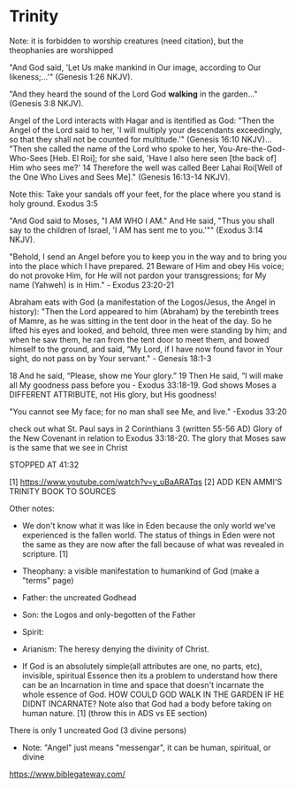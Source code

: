 # Trinity

Note: it is forbidden to worship creatures (need citation), but the theophanies are worshipped

"And God said, 'Let Us make mankind in Our image, according to Our likeness;...'" (Genesis 1:26 NKJV).

"And they heard the sound of the Lord God **walking** in the garden..." (Genesis 3:8 NKJV).

Angel of the Lord interacts with Hagar and is itentified as God: "Then the Angel of the Lord said to her, 'I will multiply your descendants exceedingly, so that they shall not be counted for multitude.'" (Genesis 16:10 NKJV)... "Then she called the name of the Lord who spoke to her, You-Are-the-God-Who-Sees [Heb. El Roi]; for she said, 'Have I also here seen [the back of] Him who sees me?' 14 Therefore the well was called Beer Lahai Roi[Well of the One Who Lives and Sees Me]." (Genesis 16:13-14 NKJV).

Note this: Take your sandals off your feet, for the place where you stand is holy ground. Exodus 3:5

"And God said to Moses, "I AM WHO I AM." And He said, "Thus you shall say to the children of Israel, 'I AM has sent me to you.'"" (Exodus 3:14 NKJV).

"Behold, I send an Angel before you to keep you in the way and to bring you into the place which I have prepared. 21 Beware of Him and obey His voice; do not provoke Him, for He will not pardon your transgressions; for My name (Yahweh) is in Him." - Exodus 23:20-21

Abraham eats with God (a manifestation of the Logos/Jesus, the Angel in history): "Then the Lord appeared to him (Abraham) by the terebinth trees of Mamre, as he was sitting in the tent door in the heat of the day. So he lifted his eyes and looked, and behold, three men were standing by him; and when he saw them, he ran from the tent door to meet them, and bowed himself to the ground, and said, “My Lord, if I have now found favor in Your sight, do not pass on by Your servant." - Genesis 18:1-3

18 And he said, “Please, show me Your glory.” 19 Then He said, “I will make all My goodness pass before you - Exodus 33:18-19.  God shows Moses a DIFFERENT ATTRIBUTE, not His glory, but His goodness!

"You cannot see My face; for no man shall see Me, and live." -Exodus 33:20

check out what St. Paul says in 2 Corinthians 3 (written 55-56 AD) Glory of the New Covenant in relation to Exodus 33:18-20.  The glory that Moses saw is the same that we see in Christ

STOPPED AT 41:32

[1] https://www.youtube.com/watch?v=y_uBaARATqs
[2] ADD KEN AMMI'S TRINITY BOOK TO SOURCES

Other notes:

- We don't know what it was like in Eden because the only world we've experienced is the fallen world.  The status of things in Eden were not the same as they are now after the fall because of what was revealed in scripture. [1]

- Theophany: a visible manifestation to humankind of God (make a "terms" page)
- Father: the uncreated Godhead
- Son: the Logos and only-begotten of the Father
- Spirit:

- Arianism: The heresy denying the divinity of Christ.

- If God is an absolutely simple(all attributes are one, no parts, etc), invisible, spiritual Essence then its a problem to understand how there can be an Incarnation in time and space that doesn't incarnate the whole essence of God.  HOW COULD GOD WALK IN THE GARDEN IF HE DIDNT INCARNATE?  Note also that God had a body before taking on human nature. [1] (throw this in ADS vs EE section)

There is only 1 uncreated God (3 divine persons)

<div class="box" markdown="1"></div>

- Note: "Angel" just means "messengar", it can be human, spiritual, or divine

https://www.biblegateway.com/